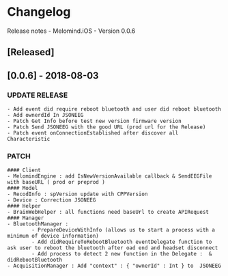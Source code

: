 # Changelog
Release notes - Melomind.iOS - Version 0.0.6

## [Released]

## [0.0.6] - 2018-08-03

### UPDATE RELEASE
    - Add event did require reboot bluetooth and user did reboot bluetooth
    - Add ownerdId In JSONEEG
    - Patch Get Info before test new version firmware version
    - Patch Send JSONEEG with the good URL (prod url for the Release)
    - Patch event onConnectionEstablished after discover all Characteristic
    
### PATCH
    #### Client
    - MelomindEngine : add IsNewVersionAvailable callback & SendEEGFile with baseURL ( prod or preprod ) 
    #### Model
    - RecodInfo : spVersion update with CPPVersion
    - Device : Correction JSONEEG
    #### Helper
    - BrainWebHelper : all functions need baseUrl to create APIRequest
    #### Manager
    - BluetoothManager : 
            - PrepareDeviceWithInfo (allows us to start a process with a minimum of device information)
            - Add didRequireToRebootBluetooth eventDelegate function to ask user to reboot the bluetooth after oad end and headset disconnect
            - Add process to detect 2 new function in the Delegate :  & didRebootBluetooth
    - AcquisitionManager : Add "context" : { "ownerId" : Int } to  JSONEEG